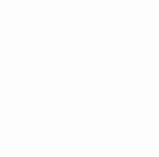 <meta name="viewport" content="width=device-width, initial-scale=1.0">
<link href="https://cdn.jsdelivr.net/npm/bootstrap@5.0.0-beta3/dist/css/bootstrap.min.css" rel="stylesheet" integrity="sha384-eOJMYsd53ii+scO/bJGFsiCZc+5NDVN2yr8+0RDqr0Ql0h+rP48ckxlpbzKgwra6" crossorigin="anonymous">
<link rel="stylesheet" type="text/css" href="css/main.css">

<!--text and image-->
<div class="container-fluid bg-black" style="background-image:url(resources/research-cropped.png); height:650px; overflow=auto">
      <p class="researchtext" style="color: white; text-align:center; padding-top:35px">
        <b> Nucleic acid-based technologies to investigate the human brain in healthy and diseased states </b>
      <p> <font size="2">  &nbsp; </p>
      </p>
      <p class="researchtext" style="color: white; text-align:left;> <font size="4">
        Subtle abnormalities in fetal brain development have been show to increase individual's predisposition to lifelong chronic psychiatric disorders such as autism spectrum disorder (ASD) and schizophrenia. Understanding what goes awry in neurodevelopment is critical as it might reveal therapeutic portals for intervention in fetal and adult brains. <br> <br>
        <strong>The main model used in the lab are cerebral organoids</strong> which are cultured pluripotent stem cells that self-assemble into physiologically-realistic 3-D cellular structures. Depending on how long cerebral organoids are cultured, they can resemble a brain of a 10-week fetus. To study disease we genetically engineer cerebral organoids to possess genetic mutations that predispose them to psychiatric disorders. We use two types of cerebral organoids in our research: cortical organoids and midbrain-like organoids. <strong>While cortical organoids are used to study fetal development in ASD disease-model, midbrain-like organoids are used to study neurodegeneration in Parkinson's disease (PD)</strong>. We believe that the use of a human-disease model, even if in early development, can show profound insights into the biology underpinning PD and is another research direction pursued in the lab. <br> <br>
        In order to better understand how neurological tissues responds to diseased states, we utilize a <strong>multi-omics approach that combines gene transcriptomics and spatial transcriptomics on a single-cell resolution</strong>. We ask questions like: how are the gene expression profiles of different cell-types perturbed in disease? Are there spatial patterns that underly these gene expression changes? The ultimate goal of our research is to contribute to the unravelling of complex psychiatric disorders which could help millions of patients around the world.
      </p>
</div>
